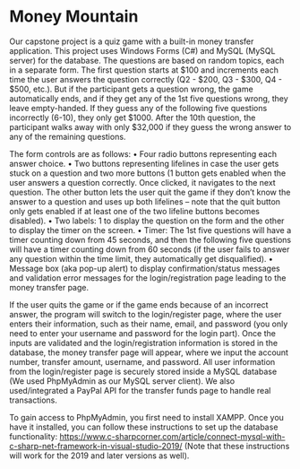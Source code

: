 # Money Mountain
Our capstone project is a quiz game with a built-in money transfer application. This project uses Windows Forms (C#) and MySQL (MySQL server) for the database. The questions are based on random topics, each in a separate form. The first question starts at $100 and increments each time the user answers the question correctly (Q2 - $200, Q3 - $300, Q4 - $500, etc.). But if the participant gets a question wrong, the game automatically ends, and if they get any of the 1st five questions wrong, they leave empty-handed. If they guess any of the following five questions incorrectly (6-10), they only get $1000. After the 10th question, the participant walks away with only $32,000 if they guess the wrong answer to any of the remaining questions.

The form controls are as follows: 
•	Four radio buttons representing each answer choice.
•	Two buttons representing lifelines in case the user gets stuck on a question and two more buttons (1 button gets enabled when the user answers a question correctly. Once clicked, it navigates to the next question. The other button lets the user quit the game if they don’t know the answer to a question and uses up both lifelines – note that the quit button only gets enabled if at least one of the two lifeline buttons becomes disabled).
•	Two labels: 1 to display the question on the form and the other to display the timer on the screen.
•	Timer: The 1st five questions will have a timer counting down from 45 seconds, and then the following five questions will have a timer counting down from 60 seconds (if the user fails to answer any question within the time limit, they automatically get disqualified). 
•	Message box (aka pop-up alert) to display confirmation/status messages and validation error messages for the login/registration page leading to the money transfer page.

If the user quits the game or if the game ends because of an incorrect answer, the program will switch to the login/register page, where the user enters their information, such as their name, email, and password (you only need to enter your username and password for the login part). Once the inputs are validated and the login/registration information is stored in the database, the money transfer page will appear, where we input the account number, transfer amount, username, and password. All user information from the login/register page is securely stored inside a MySQL database (We used PhpMyAdmin as our MySQL server client). We also used/integrated a PayPal API for the transfer funds page to handle real transactions.

To gain access to PhpMyAdmin, you first need to install XAMPP. Once you have it installed, you can follow these instructions to set up the database functionality: https://www.c-sharpcorner.com/article/connect-mysql-with-c-sharp-net-framework-in-visual-studio-2019/ (Note that these instructions will work for the 2019 and later versions as well).
